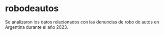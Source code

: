 # robodeautos
Se analizaron los datos relacionados con las denuncias de robo de autos en Argentina durante el año 2023.
